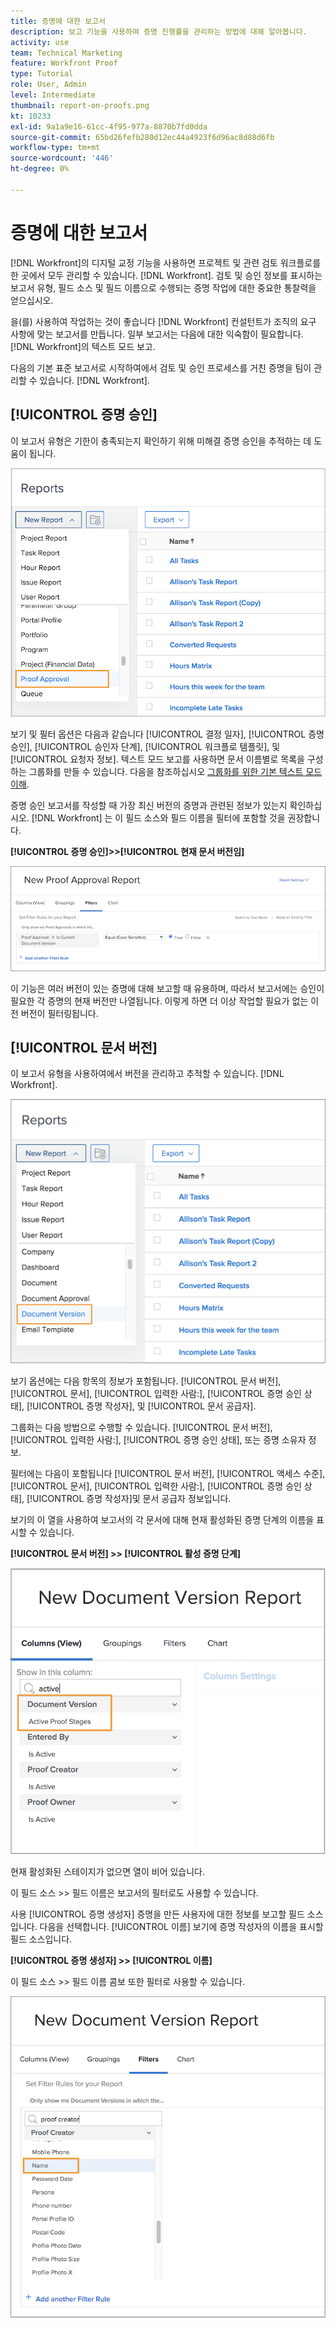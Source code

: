 ```yaml
---
title: 증명에 대한 보고서
description: 보고 기능을 사용하여 증명 진행률을 관리하는 방법에 대해 알아봅니다.
activity: use
team: Technical Marketing
feature: Workfront Proof
type: Tutorial
role: User, Admin
level: Intermediate
thumbnail: report-on-proofs.png
kt: 10233
exl-id: 9a1a9e16-61cc-4f95-977a-8870b7fd0dda
source-git-commit: 65bd26fefb280d12ec44a4923f6d96ac8d88d6fb
workflow-type: tm+mt
source-wordcount: '446'
ht-degree: 0%

---
```


# 증명에 대한 보고서

[!DNL Workfront]의 디지털 교정 기능을 사용하면 프로젝트 및 관련 검토 워크플로를 한 곳에서 모두 관리할 수 있습니다. [!DNL Workfront]. 검토 및 승인 정보를 표시하는 보고서 유형, 필드 소스 및 필드 이름으로 수행되는 증명 작업에 대한 중요한 통찰력을 얻으십시오.

을(를) 사용하여 작업하는 것이 좋습니다 [!DNL Workfront] 컨설턴트가 조직의 요구 사항에 맞는 보고서를 만듭니다. 일부 보고서는 다음에 대한 익숙함이 필요합니다. [!DNL Workfront]의 텍스트 모드 보고.

다음의 기본 표준 보고서로 시작하여에서 검토 및 승인 프로세스를 거친 증명을 팀이 관리할 수 있습니다. [!DNL Workfront].

## [!UICONTROL 증명 승인]

이 보고서 유형은 기한이 충족되는지 확인하기 위해 미해결 증명 승인을 추적하는 데 도움이 됩니다.

![선택 [!UICONTROL 증명 승인] 다음에서 [!UICONTROL 새 보고서] 드롭다운 메뉴](assets/proof-system-setups-proof-approval-report.png)

보기 및 필터 옵션은 다음과 같습니다 [!UICONTROL 결정 일자], [!UICONTROL 증명 승인], [!UICONTROL 승인자 단계], [!UICONTROL 워크플로 템플릿], 및 [!UICONTROL 요청자 정보]. 텍스트 모드 보고를 사용하면 문서 이름별로 목록을 구성하는 그룹화를 만들 수 있습니다. 다음을 참조하십시오 [그룹화를 위한 기본 텍스트 모드 이해](https://experienceleague.adobe.com/docs/workfront-learn/tutorials-workfront/reporting/intermediate-reporting/basic-text-mode-for-groupings.html?lang=en).

증명 승인 보고서를 작성할 때 가장 최신 버전의 증명과 관련된 정보가 있는지 확인하십시오. [!DNL Workfront] 는 이 필드 소스와 필드 이름을 필터에 포함할 것을 권장합니다.

**[!UICONTROL 증명 승인]>>[!UICONTROL 현재 문서 버전임]**

![Report Builder의 필터 탭](assets/proof-system-setups-proof-approval-report-is-current-version.png)

이 기능은 여러 버전이 있는 증명에 대해 보고할 때 유용하며, 따라서 보고서에는 승인이 필요한 각 증명의 현재 버전만 나열됩니다. 이렇게 하면 더 이상 작업할 필요가 없는 이전 버전이 필터링됩니다.

## [!UICONTROL 문서 버전]

이 보고서 유형을 사용하여에서 버전을 관리하고 추적할 수 있습니다. [!DNL Workfront].

![선택 [!UICONTROL 문서 버전] 다음에서 [!UICONTROL 새 보고서] 드롭다운 메뉴](assets/proof-system-setups-document-version-report.png)

보기 옵션에는 다음 항목의 정보가 포함됩니다. [!UICONTROL 문서 버전], [!UICONTROL 문서], [!UICONTROL 입력한 사람:], [!UICONTROL 증명 승인 상태], [!UICONTROL 증명 작성자], 및 [!UICONTROL 문서 공급자].

그룹화는 다음 방법으로 수행할 수 있습니다. [!UICONTROL 문서 버전], [!UICONTROL 입력한 사람:], [!UICONTROL 증명 승인 상태], 또는 증명 소유자 정보.

필터에는 다음이 포함됩니다 [!UICONTROL 문서 버전], [!UICONTROL 액세스 수준], [!UICONTROL 문서], [!UICONTROL 입력한 사람:], [!UICONTROL 증명 승인 상태], [!UICONTROL 증명 작성자]및 문서 공급자 정보입니다.

보기의 이 열을 사용하여 보고서의 각 문서에 대해 현재 활성화된 증명 단계의 이름을 표시할 수 있습니다.

**[!UICONTROL 문서 버전] >> [!UICONTROL 활성 증명 단계]**

![Report Builder의 필터 탭](assets/proof-system-setups-active-proof-stages.png)

현재 활성화된 스테이지가 없으면 열이 비어 있습니다.

이 필드 소스 >> 필드 이름은 보고서의 필터로도 사용할 수 있습니다.

사용 [!UICONTROL 증명 생성자] 증명을 만든 사용자에 대한 정보를 보고할 필드 소스입니다. 다음을 선택합니다. [!UICONTROL 이름] 보기에 증명 작성자의 이름을 표시할 필드 소스입니다.

**[!UICONTROL 증명 생성자] >> [!UICONTROL 이름]**

이 필드 소스 >> 필드 이름 콤보 또한 필터로 사용할 수 있습니다.

![Report Builder의 필터 탭](assets/proof-system-setups-proof-creator-name.png)

<!--
Learn More Icon
Learn how to create reports in [!DNL Workfront] with the Report Creation class.
Access to proofing functionality
-->
